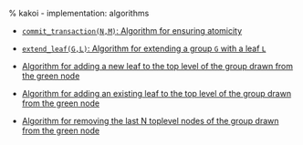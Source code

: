 % kakoi - implementation: algorithms

- [`commit_transaction(N,M)`: Algorithm for ensuring atomicity](algorithm-commit-transaction.html)

- [`extend_leaf(G,L)`: Algorithm for extending a group `G` with a leaf `L`](algorithm-extend-leaf.html)

- [Algorithm for adding a new leaf to the top level of the group drawn from the
  green node](algo-new-leaf-toplevel.html)
  
- [Algorithm for adding an existing leaf to the top level of the group drawn
  from the green node](algo-existing-leaf-toplevel.html)

- [Algorithm for removing the last N toplevel nodes of the group drawn from the
  green node](algo-remove-n-toplevel.html)
